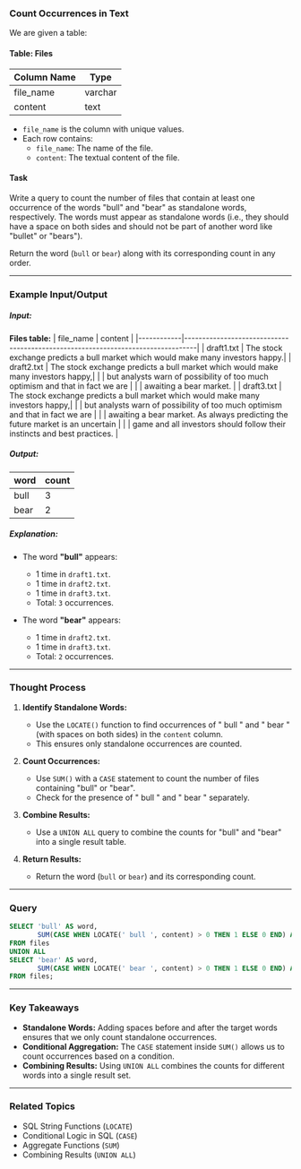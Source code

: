 ### Count Occurrences in Text
We are given a table:

#### Table: Files
| Column Name | Type    |
|-------------|---------|
| file_name   | varchar |
| content     | text    |

- `file_name` is the column with unique values.
- Each row contains:
  - `file_name`: The name of the file.
  - `content`: The textual content of the file.

#### Task
Write a query to count the number of files that contain at least one occurrence of the words "bull" and "bear" as standalone words, respectively. The words must appear as standalone words (i.e., they should have a space on both sides and should not be part of another word like "bullet" or "bears").

Return the word (`bull` or `bear`) along with its corresponding count in any order.

---

### Example Input/Output

##### Input:
**Files table:**
| file_name  | content                                                                         |
|------------|---------------------------------------------------------------------------------|
| draft1.txt | The stock exchange predicts a bull market which would make many investors happy.|
| draft2.txt | The stock exchange predicts a bull market which would make many investors happy,|
|            | but analysts warn of possibility of too much optimism and that in fact we are   |
|            | awaiting a bear market.                                                        |
| draft3.txt | The stock exchange predicts a bull market which would make many investors happy,|
|            | but analysts warn of possibility of too much optimism and that in fact we are   |
|            | awaiting a bear market. As always predicting the future market is an uncertain  |
|            | game and all investors should follow their instincts and best practices.        |

##### Output:
| word | count |
|------|-------|
| bull | 3     |
| bear | 2     |

##### Explanation:
- The word **"bull"** appears:
  - 1 time in `draft1.txt`.
  - 1 time in `draft2.txt`.
  - 1 time in `draft3.txt`.
  - Total: `3` occurrences.

- The word **"bear"** appears:
  - 1 time in `draft2.txt`.
  - 1 time in `draft3.txt`.
  - Total: `2` occurrences.

---

### Thought Process
1. **Identify Standalone Words:**
   - Use the `LOCATE()` function to find occurrences of " bull " and " bear " (with spaces on both sides) in the `content` column.
   - This ensures only standalone occurrences are counted.

2. **Count Occurrences:**
   - Use `SUM()` with a `CASE` statement to count the number of files containing "bull" or "bear".
   - Check for the presence of " bull " and " bear " separately.

3. **Combine Results:**
   - Use a `UNION ALL` query to combine the counts for "bull" and "bear" into a single result table.

4. **Return Results:**
   - Return the word (`bull` or `bear`) and its corresponding count.

---

### Query
```sql
SELECT 'bull' AS word,
       SUM(CASE WHEN LOCATE(' bull ', content) > 0 THEN 1 ELSE 0 END) AS count
FROM files
UNION ALL
SELECT 'bear' AS word,
       SUM(CASE WHEN LOCATE(' bear ', content) > 0 THEN 1 ELSE 0 END) AS count
FROM files;
```

---

### Key Takeaways
- **Standalone Words:** Adding spaces before and after the target words ensures that we only count standalone occurrences.
- **Conditional Aggregation:** The `CASE` statement inside `SUM()` allows us to count occurrences based on a condition.
- **Combining Results:** Using `UNION ALL` combines the counts for different words into a single result set.

---

### Related Topics
- SQL String Functions (`LOCATE`)
- Conditional Logic in SQL (`CASE`)
- Aggregate Functions (`SUM`)
- Combining Results (`UNION ALL`)

